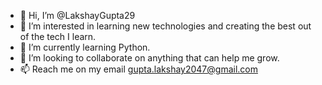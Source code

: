 - 👋 Hi, I’m @LakshayGupta29
- 👀 I’m interested in learning new technologies and creating the best out of the tech I learn.
- 🌱 I’m currently learning Python.
- 💞️ I’m looking to collaborate on anything that can help me grow.
- 📫 Reach me on my email gupta.lakshay2047@gmail.com 

<!---
LakshayGupta29/LakshayGupta29 is a ✨ special ✨ repository because its `README.md` (this file) appears on your GitHub profile.
You can click the Preview link to take a look at your changes.
--->
